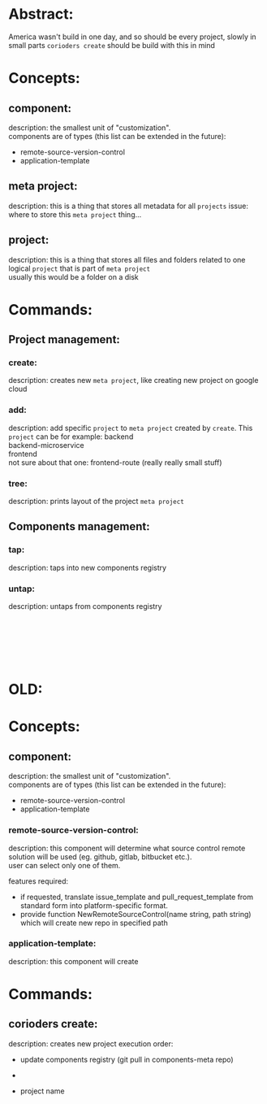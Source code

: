 # Abstract:

America wasn't build in one day, and so should be every project, slowly in small parts `corioders create` should be build with this in mind

# Concepts:

## component:

description: the smallest unit of "customization".  
components are of types (this list can be extended in the future):

- remote-source-version-control
- application-template

## meta project:

description: this is a thing that stores all metadata for all `projects`
issue: where to store this `meta project` thing...

## project:

description: this is a thing that stores all files and folders related to one logical `project` that is part of `meta project`  
usually this would be a folder on a disk

# Commands:

## Project management:

### create:

description: creates new `meta project`, like creating new project on google cloud

### add:

description: add specific `project` to `meta project` created by `create`. This `project` can be for example:
backend  
backend-microservice  
frontend  
not sure about that one: frontend-route (really really small stuff)

### tree:

description: prints layout of the project `meta project`

## Components management:

### tap:

description: taps into new components registry

### untap:

description: untaps from components registry

<br><br><br><br><br>

# OLD:

# Concepts:

## component:

description: the smallest unit of "customization".  
components are of types (this list can be extended in the future):

- remote-source-version-control
- application-template

### remote-source-version-control:

description: this component will determine what source control remote solution will be used (eg. github, gitlab, bitbucket etc.).  
user can select only one of them.

features required:

- if requested, translate issue_template and pull_request_template from standard form into platform-specific format.
- provide function NewRemoteSourceControl(name string, path string) which will create new repo in specified path

### application-template:

description: this component will create

# Commands:

## corioders create:

description: creates new project
execution order:

- update components registry (git pull in components-meta repo)
-

- project name
